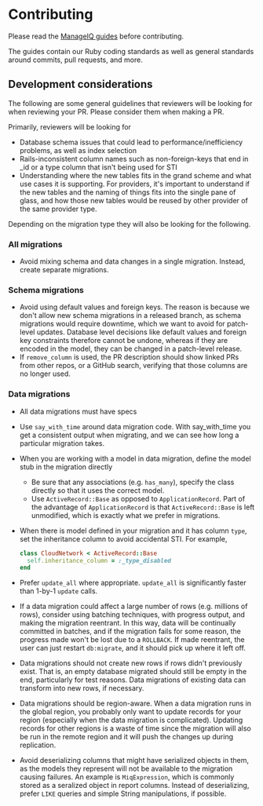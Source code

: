 # Contributing

Please read the [ManageIQ guides](http://github.com/ManageIQ/guides) before contributing.

The guides contain our Ruby coding standards as well as general standards around commits, pull requests, and more.

## Development considerations

The following are some general guidelines that reviewers will be looking for when reviewing your PR.  Please consider them when making a PR.

Primarily, reviewers will be looking for

- Database schema issues that could lead to performance/inefficiency problems, as well as index selection
- Rails-inconsistent column names such as non-foreign-keys that end in _id or a type column that isn't being used for STI
- Understanding where the new tables fits in the grand scheme and what use cases it is supporting. For providers, it's important to understand if the new tables and the naming of things fits into the single pane of glass, and how those new tables would be reused by other provider of the same provider type.

Depending on the migration type they will also be looking for the following.

### All migrations

- Avoid mixing schema and data changes in a single migration.  Instead, create separate migrations.

### Schema migrations

- Avoid using default values and foreign keys.  The reason is because we don't allow new schema migrations in a released branch, as schema migrations would require downtime, which we want to avoid for patch-level updates.  Database level decisions like default values and foreign key constraints therefore cannot be undone, whereas if they are encoded in the model, they can be changed in a patch-level release.
- If `remove_column` is used, the PR description should show linked PRs from other repos, or a GitHub search, verifying that those columns are no longer used.

### Data migrations

- All data migrations must have specs
- Use `say_with_time` around data migration code.  With say_with_time you get a consistent output when migrating, and we can see how long a particular migration takes.
- When you are working with a model in data migration, define the model stub in the migration directly
  - Be sure that any associations (e.g. `has_many`), specify the class directly so that it uses the correct model.
  - Use `ActiveRecord::Base` as opposed to `ApplicationRecord`.  Part of the advantage of `ApplicationRecord` is that `ActiveRecord::Base` is left unmodified, which is exactly what we prefer in migrations.

- When there is model defined in your migration and it has column `type`, set the inheritance column to avoid accidental STI.  For example,

  ```ruby
  class CloudNetwork < ActiveRecord::Base
    self.inheritance_column = :_type_disabled
  end
  ```

- Prefer `update_all` where appropriate.  `update_all` is significantly faster than 1-by-1 `update` calls.
- If a data migration could affect a large number of rows (e.g. millions of rows), consider using batching techniques, with progress output, and making the migration reentrant.  In this way, data will be continually committed in batches, and if the migration fails for some reason, the progress made won't be lost due to a `ROLLBACK`.  If made reentrant, the user can just restart `db:migrate`, and it should pick up where it left off.
- Data migrations should not create new rows if rows didn't previously exist.  That is, an empty database migrated should still be empty in the end, particularly for test reasons.  Data migrations of existing data can transform into new rows, if necessary.
- Data migrations should be region-aware.  When a data migration runs in the global region, you probably only want to update records for your region (especially when the data migration is complicated). Updating records for other regions is a waste of time since the migration will also be run in the remote region and it will push the changes up during replication.
- Avoid deserializing columns that might have serialized objects in them, as the models they represent will not be available to the migration causing failures.  An example is `MiqExpression`, which is commonly stored as a seralized object in report columns.  Instead of deserializing, prefer `LIKE` queries and simple String manipulations, if possible.
